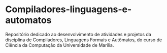 # Compiladores-linguagens-e-automatos
Repositório dedicado ao desenvolvimento de atividades e projetos da disciplina de Compiladores, Linguagens Formais e Autômatos, do curso de Ciência da Computação da Universidade de Marília.
